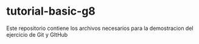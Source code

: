 # tutorial-basic-g8
Este repositorio contiene los archivos necesarios para la demostracion del ejercicio de Git y GItHub
